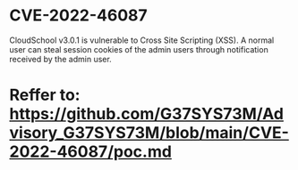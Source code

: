 # CVE-2022-46087
CloudSchool v3.0.1 is vulnerable to Cross Site Scripting (XSS). A normal user can steal session cookies of the admin users through notification received by the admin user.

# Reffer to: https://github.com/G37SYS73M/Advisory_G37SYS73M/blob/main/CVE-2022-46087/poc.md
